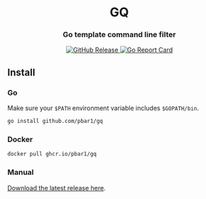 <h1 align="center" style="border-bottom: none;">GQ</h1>

<h3 align="center">Go template command line filter</h3>

<p align="center">
  <a href="https://github.com/pbar1/gq/actions/workflows/release.yml">
    <img alt="GitHub Release" src="https://github.com/pbar1/gq/actions/workflows/release.yml/badge.svg">
  </a>
  <a href="https://goreportcard.com/report/github.com/pbar1/gq">
    <img alt="Go Report Card" src="https://goreportcard.com/badge/github.com/pbar1/mfaws">
  </a>
</p>

## Install

### Go

Make sure your `$PATH` environment variable includes `$GOPATH/bin`.

```sh
go install github.com/pbar1/gq
```

### Docker

```sh
docker pull ghcr.io/pbar1/gq
```

### Manual

[Download the latest release here](https://github.com/pbar1/gq/releases/latest).
